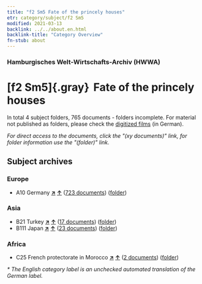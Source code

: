 ```yaml
---
title: "f2 Sm5 Fate of the princely houses"
etr: category/subject/f2 Sm5
modified: 2021-03-13
backlink: ../../about.en.html
backlink-title: "Category Overview"
fn-stub: about
---
```


### Hamburgisches Welt-Wirtschafts-Archiv (HWWA)
# [f2 Sm5]{.gray}&#8201; Fate of the princely houses&#160; 





In total 4 subject folders, 765 documents - folders incomplete.
For material not published as folders, please check the [digitized films](/film/h1_sh) (in German).

_For direct access to the documents, click the "(xy documents)" link, for folder information use the "(folder)" link._

## Subject archives



### Europe

- A10 Germany [**&nearr;**](../../../geo/i/126128/about.en.html "Germany (all folders)") [**&uarr;**](../../../geo/about.en.html#A10 "Country category system") (<a href="https://pm20.zbw.eu/dfgview/sh/126128,144291" title="about: Germany : Fate of the princely houses" target="_blank">723 documents</a>) ([folder](http://purl.org/pressemappe20/folder/sh/126128,144291))

### Asia

- B21 Turkey [**&nearr;**](../../../geo/i/141111/about.en.html "Turkey (all folders)") [**&uarr;**](../../../geo/about.en.html#B21 "Country category system") (<a href="https://pm20.zbw.eu/dfgview/sh/141111,144291" title="about: Turkey : Fate of the princely houses" target="_blank">17 documents</a>) ([folder](http://purl.org/pressemappe20/folder/sh/141111,144291))
- B111 Japan [**&nearr;**](../../../geo/i/141272/about.en.html "Japan (all folders)") [**&uarr;**](../../../geo/about.en.html#B111 "Country category system") (<a href="https://pm20.zbw.eu/dfgview/sh/141272,144291" title="about: Japan : Fate of the princely houses" target="_blank">23 documents</a>) ([folder](http://purl.org/pressemappe20/folder/sh/141272,144291))

### Africa

- C25 French protectorate in Morocco [**&nearr;**](../../../geo/i/141358/about.en.html "French protectorate in Morocco (all folders)") [**&uarr;**](../../../geo/about.en.html#C25 "Country category system") (<a href="https://pm20.zbw.eu/dfgview/sh/141358,144291" title="about: French protectorate in Morocco : Fate of the princely houses" target="_blank">2 documents</a>) ([folder](http://purl.org/pressemappe20/folder/sh/141358,144291))


_* The English category label is an unchecked automated translation of the German label._

